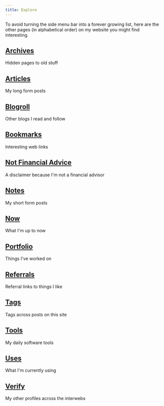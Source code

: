 ```yaml
---
title: Explore
---
```


To avoid turning the side menu bar into a forever growing list, here are the other pages (in alphabetical order) on my website you might find interesting.

## [Archives](https://akashgoswami.com/archives/)
Hidden pages to old stuff

## [Articles](https://akashgoswami.com/articles/)
My long form posts

## [Blogroll](https://akashgoswami.com/blogroll/)
Other blogs I read and follow

## [Bookmarks](https://akashgoswami.com/bookmarks/)
Interesting web links

## [Not Financial Advice](https://akashgoswami.com/not-financial-advice)
A disclaimer because I'm not a financial advisor

## [Notes](https://akashgoswami.com/notes/)
My short form posts

## [Now](https://akashgoswami.com/now/)
What I'm up to now

## [Portfolio](https://akashgoswami.com/portfolio/)
Things I've worked on

## [Referrals](https://akashgoswami.com/referrals/)
Referral links to things I like

## [Tags](https://akashgoswami.com/tags/)
Tags across posts on this site

## [Tools](https://akashgoswami.com/tools/)
My daily software tools

## [Uses](https://akashgoswami.com/uses/)
What I'm currently using

## [Verify](https://akashgoswami.com/verify/)
My other profiles across the interwebs